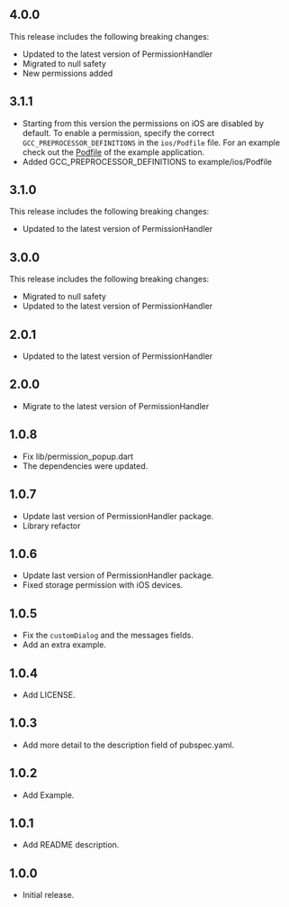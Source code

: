 ## 4.0.0

This release includes the following breaking changes:
* Updated to the latest version of PermissionHandler
* Migrated to null safety
* New permissions added

## 3.1.1

* Starting from this version the permissions on iOS are disabled by default. To enable a permission, specify the correct `GCC_PREPROCESSOR_DEFINITIONS` in the `ios/Podfile` file. For an example check out the [Podfile](https://github.com/Baseflow/flutter-permission-handler/blob/master/permission_handler/example/ios/Podfile) of the example application. 
* Added GCC_PREPROCESSOR_DEFINITIONS to example/ios/Podfile

## 3.1.0

This release includes the following breaking changes:
* Updated to the latest version of PermissionHandler

## 3.0.0

This release includes the following breaking changes:
* Migrated to null safety
* Updated to the latest version of PermissionHandler

## 2.0.1

* Updated to the latest version of PermissionHandler

## 2.0.0

* Migrate to the latest version of PermissionHandler

## 1.0.8

* Fix lib/permission_popup.dart
* The dependencies were updated.

## 1.0.7

* Update last version of PermissionHandler package.
* Library refactor

## 1.0.6

* Update last version of PermissionHandler package.
* Fixed storage permission with iOS devices.

## 1.0.5

* Fix the `customDialog` and the messages fields.
* Add an extra example.

## 1.0.4

* Add LICENSE.

## 1.0.3

* Add more detail to the description field of pubspec.yaml.

## 1.0.2

* Add Example.

## 1.0.1

* Add README description.

## 1.0.0

* Initial release.
